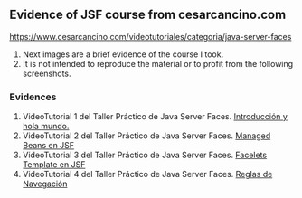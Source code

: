 ## Evidence of JSF course from cesarcancino.com

https://www.cesarcancino.com/videotutoriales/categoria/java-server-faces

1. Next images are a brief evidence of the course I took.
2. It is not intended to reproduce the material or to profit from the following screenshots.


### Evidences
1. VideoTutorial 1 del Taller Práctico de Java Server Faces. [Introducción y hola mundo.](./cap1.md)
2. VideoTutorial 2 del Taller Práctico de Java Server Faces. [Managed Beans en JSF](./cap2.md)
3. VideoTutorial 3 del Taller Práctico de Java Server Faces. [Facelets Template en JSF](./cap3.md)
4. VideoTutorial 4 del Taller Práctico de Java Server Faces. [Reglas de Navegación](./cap4.md)


